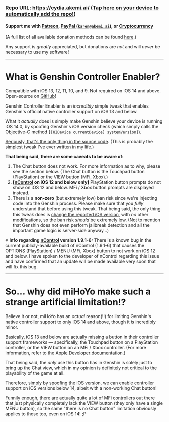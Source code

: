 ### Repo URL: https://cydia.akemi.ai/ ([Tap here on your device to automatically add the repo!](https://cydia.akemi.ai/add.php))

#### Support me with [Patreon](https://patreon.com/akemin_dayo), [PayPal (`karen@akemi.ai`)](https://paypal.me/akemindayo), or [Cryptocurrency](https://akemi.ai/?page/links#crypto)

(A full list of all available donation methods can be found [here](https://akemi.ai/?page/links#donate).)

Any support is _greatly_ appreciated, but donations are *not* and will *never* be necessary to use my software!

---

# What is Genshin Controller Enabler?

Compatible with iOS 13, 12, 11, 10, and 9. Not required on iOS 14 and above. Open-source on [GitHub](https://github.com/akemin-dayo/GenshinControllerEnabler)!

Genshin Controller Enabler is an _incredibly_ simple tweak that enables Genshin's official native controller support on iOS 13 and below.

What it _actually_ does is simply make Genshin believe your device is running iOS 14.0, by spoofing Genshin's iOS version check (which simply calls the Objective-C method `[[UIDevice currentDevice] systemVersion]`).

[Seriously, that's the only thing in the source code](https://github.com/akemin-dayo/GenshinControllerEnabler/blob/master/GenshinControllerEnabler.xm). (This is probably the simplest tweak I've ever written in my life.)

**That being said, there are some caveats to be aware of:**

1. The Chat button does not work. For more information as to why, please see the section below. (The Chat button is the Touchpad button (PlayStation) or the VIEW button (MFi, Xbox).)
2. **[[nControl](https://repo.packix.com/package/com.nito.ncontrol) on iOS 12 and below only]** PlayStation button prompts do not show on iOS 12 and below. MFi / Xbox button prompts are displayed instead.
3. There is a **non-zero** (but extremely low) ban risk since we're injecting code into the Genshin process. Please make sure that you _fully_ understand that before using this tweak. That being said, the only thing this tweak does is [change the reported iOS version](https://github.com/akemin-dayo/GenshinControllerEnabler/blob/master/GenshinControllerEnabler.xm), with _no_ other modifications, so the ban risk _should_ be extremely low. (Not to mention that Genshin does not even perform jailbreak detection and all the important game logic is server-side anyway…)

※ **Info regarding [nControl](https://repo.packix.com/package/com.nito.ncontrol) version 1.9.1-6:** There is a known bug in the current publicly-available build of nControl (1.9.1-6) that causes the OPTIONS (PlayStation) / MENU (MFi, Xbox) button to not work on iOS 12 and below. I have spoken to the developer of nControl regarding this issue and have confirmed that an update will be made available very soon that will fix this bug.

---

# So… why did miHoYo make such a strange artificial limitation!?

Believe it or not, miHoYo has an _actual_ reason(!!) for limiting Genshin's native controller support to only iOS 14 and above, though it _is_ incredibly minor.

Basically, iOS 13 and below are actually missing a button in their controller support frameworks — specifically, the Touchpad button on a PlayStation controller, or the VIEW button on an MFi / Xbox controller. (For more information, refer to the [Apple Developer documentation](https://developer.apple.com/documentation/gamecontroller?language=objc).)

That being said, the _only_ use this button has in Genshin is solely just to bring up the Chat view, which in my opinion is definitely not critical to the playability of the game at all.

Therefore, simply by spoofing the iOS version, we can enable controller support on iOS versions below 14, albeit with a non-working Chat button!

Funnily enough, there are actually quite a lot of MFi controllers out there that just physically completely lack the VIEW button (they only have a single MENU button), so the same "there is no Chat button" limitation obviously applies to those too, even on iOS 14! ;P
